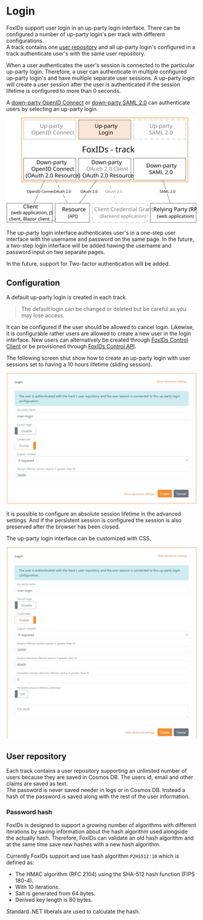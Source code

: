# Login
FoxIDs support user login in an up-party login interface. There can be configured a number of up-party login's per track with different configurations.   
A track contains one [user repository](#user-repository) and all up-party login's configured in a track authenticate user's with the same user repository.

When a user authenticates the user's session is connected to the particular up-party login. Therefore, a user can authenticate in multiple configured up-party login's and have multiple separate user sessions. A up-party login will create a user session after the user is authenticated if the session lifetime is configured to more than 0 seconds.

A [down-party OpenID Connect](down-party-oauth-2.0-oidc.md) or [down-party SAML 2.0](down-party-saml-2.0.md) can authenticate users by selecting an up-party login.

![FoxIDs login](images/parties-login.svg)

The up-party login interface authenticates user's in a one-step user interface with the username and password on the same page. In the future, a two-step login interface will be added hawing the username and password input on two separate pages.

In the future, support for Two-factor authentication will be added.

## Configuration
A default up-party login is created in each track. 

> The default login can be changed or deleted but be careful as you may lose access.

It can be configured if the user should be allowed to cancel login. Likewise, it is configurable rather users are allowed to create a new user in the login interface. New users can alternatively be created through [FoxIDs Control Client](control.md#foxids-control-client) or be provisioned through [FoxIDs Control API](control.md#foxids-control-api).

The following screen shut show how to create an up-party login with user sessions set to having a 10 hours lifetime (sliding session).

![Configure Login](images/configure-login.png)

it is possible to configure an absolute session lifetime in the advanced settings. And if the persistent session is configured the session is also preserved after the browser has been closed.

The up-party login interface can be customized with CSS.

![Configure Login](images/configure-login-advanced.png)


## User repository 
Each track contains a user repository supporting an unlimited number of users because they are saved in Cosmos DB. The users id, email and other claims are saved as text.  
The password is never saved needer in logs or in Cosmos DB. Instead a hash of the password is saved along with the rest of the user information.

### Password hash
FoxIDs is designed to support a growing number of algorithms with different iterations by saving information about the hash algorithm used alongside the actually hash. Therefore, FoxIDs can validate an old hash algorithm and at the same time save new hashes with a new hash algorithm.

Currently FoxIDs support and use hash algorithm `P2HS512:10` which is defined as:

- The HMAC algorithm (RFC 2104) using the SHA-512 hash function (FIPS 180-4).
- With 10 iterations.
- Salt is generated from 64 bytes.
- Derived key length is 80 bytes.

Standard .NET liberals are used to calculate the hash.
